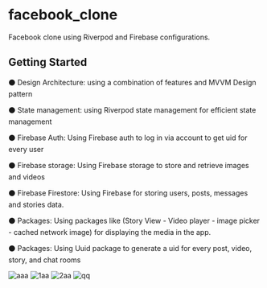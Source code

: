 # facebook_clone

Facebook clone using Riverpod and Firebase configurations.

## Getting Started

⚫ Design Architecture: using a combination of features and MVVM Design pattern 

⚫ State management: using Riverpod state management for efficient state management

⚫ Firebase Auth: Using Firebase auth to log in via account to get uid for every user

⚫ Firebase storage: Using Firebase storage to store and retrieve images and videos

⚫ Firebase Firestore: Using Firebase for storing users, posts, messages and stories data.

⚫ Packages: Using packages like (Story View - Video player - image picker - cached network image) for displaying the media in the app.

⚫ Packages: Using Uuid package to generate a uid for every post, video, story, and chat rooms

![aaa](https://github.com/Ahmed3bdallah1/facebook_clone/assets/122252444/5f516df3-b86c-40db-930f-22fd06e771b1)
![1aa](https://github.com/Ahmed3bdallah1/facebook_clone/assets/122252444/8243aca6-e95b-436b-bb1e-d52499e4e752)
![2aa](https://github.com/Ahmed3bdallah1/facebook_clone/assets/122252444/ad10fae9-170b-4f25-8487-69a94644cd28)
![qq](https://github.com/Ahmed3bdallah1/facebook_clone/assets/122252444/21da8c4b-24ba-4771-a49b-4bc8d6ae2a3a)

